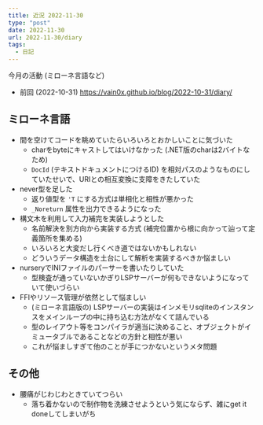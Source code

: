 ```yaml
---
title: 近況 2022-11-30
type: "post"
date: 2022-11-30
url: 2022-11-30/diary
tags:
  - 日記
---
```


今月の活動 (ミローネ言語など)

<!--more-->

- 前回 (2022-10-31) <https://vain0x.github.io/blog/2022-10-31/diary/>

## ミローネ言語

- 間を空けてコードを眺めていたらいろいろとおかしいことに気づいた
    - charをbyteにキャストしてはいけなかった (.NET版のcharは2バイトなため)
    - `DocId` (テキストドキュメントにつけるID) を相対パスのようなものにしていたせいで、URIとの相互変換に支障をきたしていた
- never型を足した
    - 返り値型を `'T` にする方式は単相化と相性が悪かった
    - `_Noreturn` 属性を出力できるようになった
- 構文木を利用して入力補完を実装しようとした
    - 名前解決を別方向から実装する方式 (補完位置から根に向かって辿って定義箇所を集める)
    - いろいろと大変だし行くべき道ではないかもしれない
    - どういうデータ構造を土台にして解析を実装するべきか悩ましい
- nurseryでINIファイルのパーサーを書いたりしていた
    - 型検査が通っていないかぎりLSPサーバーが何もできないようになっていて使いづらい
- FFIやリソース管理が依然として悩ましい
    - (ミローネ言語版の) LSPサーバーの実装はインメモリsqliteのインスタンスをメインループの中に持ち込む方法がなくて詰んでいる
    - 型のレイアウト等をコンパイラが適当に決めること、オブジェクトがイミュータブルであることなどの方針と相性が悪い
    - これが悩ましすぎて他のことが手につかないというメタ問題

## その他

- 腰痛がじわじわときていてつらい
    - 落ち着かないので制作物を洗練させようという気にならず、雑にget it doneしてしまいがち

